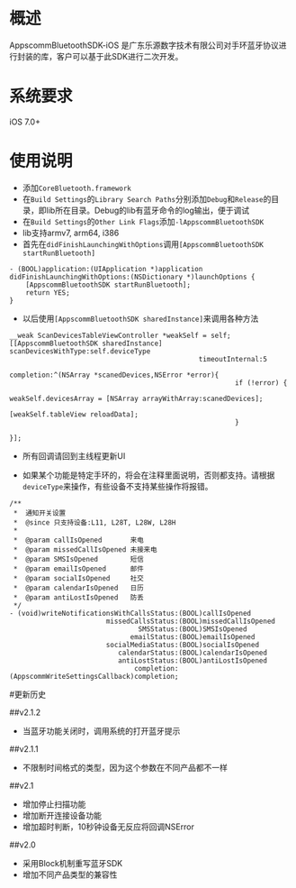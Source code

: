 # 概述
AppscommBluetoothSDK-iOS 是广东乐源数字技术有限公司对手环蓝牙协议进行封装的库，客户可以基于此SDK进行二次开发。

# 系统要求
iOS 7.0+

# 使用说明
- 添加`CoreBluetooth.framework`
- 在`Build Settings`的`Library Search Paths`分别添加`Debug`和`Release`的目录，即lib所在目录。Debug的lib有蓝牙命令的log输出，便于调试
- 在`Build Settings`的`Other Link Flags`添加`-lAppscommBluetoothSDK`
- lib支持armv7, arm64, i386
- 首先在`didFinishLaunchingWithOptions`调用`[AppscommBluetoothSDK startRunBluetooth]`

```
- (BOOL)application:(UIApplication *)application didFinishLaunchingWithOptions:(NSDictionary *)launchOptions {
    [AppscommBluetoothSDK startRunBluetooth];
    return YES;
}
```

- 以后使用`[AppscommBluetoothSDK sharedInstance]`来调用各种方法

```
__weak ScanDevicesTableViewController *weakSelf = self;
[[AppscommBluetoothSDK sharedInstance] scanDevicesWithType:self.deviceType
                                               timeoutInternal:5
                                                    completion:^(NSArray *scanedDevices,NSError *error){
                                                        if (!error) {
                                                            weakSelf.devicesArray = [NSArray arrayWithArray:scanedDevices];
                                                            [weakSelf.tableView reloadData];
                                                        }

}];

```

- 所有回调请回到主线程更新UI

- 如果某个功能是特定手环的，将会在注释里面说明，否则都支持。请根据`deviceType`来操作，有些设备不支持某些操作将报错。

```
/**
 *  通知开关设置
 *  @since 只支持设备:L11, L28T, L28W, L28H
 *
 *  @param callIsOpened       来电
 *  @param missedCallIsOpened 未接来电
 *  @param SMSIsOpened        短信
 *  @param emailIsOpened      邮件
 *  @param socialIsOpened     社交
 *  @param calendarIsOpened   日历
 *  @param antiLostIsOpened   防丢
 */
- (void)writeNotificationsWithCallsStatus:(BOOL)callIsOpened
                        missedCallsStatus:(BOOL)missedCallIsOpened
                                SMSStatus:(BOOL)SMSIsOpened
                              emailStatus:(BOOL)emailIsOpened
                        socialMediaStatus:(BOOL)socialIsOpened
                           calendarStatus:(BOOL)calendarIsOpened
                           antiLostStatus:(BOOL)antiLostIsOpened
                               completion:(AppscommWriteSettingsCallback)completion;
```

#更新历史

##v2.1.2 
- 当蓝牙功能关闭时，调用系统的打开蓝牙提示

##v2.1.1
- 不限制时间格式的类型，因为这个参数在不同产品都不一样

##v2.1
- 增加停止扫描功能
- 增加断开连接设备功能
- 增加超时判断，10秒钟设备无反应将回调NSError

##v2.0
- 采用Block机制重写蓝牙SDK
- 增加不同产品类型的兼容性

